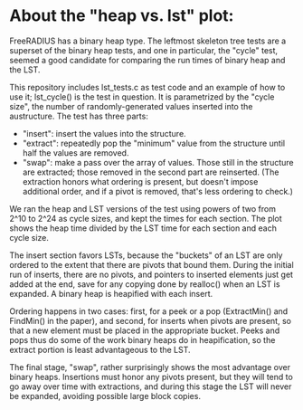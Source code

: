 # About the "heap vs. lst" plot:

FreeRADIUS has a binary heap type. The leftmost skeleton tree tests are a superset of the binary heap tests, and one in particular, the "cycle" test, seemed a good candidate for comparing the run times of binary heap and the LST.

This repository includes lst_tests.c as test code and an example of how to use it; lst_cycle() is the test in question. It is parametrized by the "cycle size", the number of randomly-generated values inserted into the austructure. The test has three parts:

- "insert": insert the values into the structure.
- "extract": repeatedly pop the "minimum" value from the structure until half the values are removed.
- "swap": make a pass over the array of values. Those still in the structure are extracted; those removed in the second part are reinserted. (The extraction honors what ordering is present, but doesn't impose additional order, and if a pivot is removed, that's less ordering to check.)

We ran the heap and LST versions of the test using powers of two from 2^10 to 2^24 as cycle sizes,
and kept the times for each section. The plot shows the heap time divided by the LST time for each section and each
cycle size.

The insert section favors LSTs, because the "buckets" of an LST are only ordered to the extent that there
are pivots that bound them. During the initial run of inserts, there are no pivots, and pointers to inserted
elements just get added at the end, save for any copying done by realloc() when an LST is expanded. A binary
heap is heapified with each insert.

Ordering happens in two cases: first, for a peek or a pop (ExtractMin() and FindMin() in the paper), and
second, for inserts when pivots are present, so that a new element must be placed in the appropriate bucket.
Peeks and pops thus do some of the work binary heaps do in heapification, so the extract portion is least
advantageous to the LST.

The final stage, "swap", rather surprisingly shows the most advantage over binary heaps. Insertions must
honor any pivots present, but they will tend to go away over time with extractions, and during this stage
the LST will never be expanded, avoiding possible large block copies.
